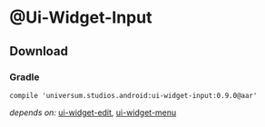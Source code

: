 @Ui-Widget-Input
===============

## Download ##

### Gradle ###

    compile 'universum.studios.android:ui-widget-input:0.9.0@aar'

_depends on:_
[ui-widget-edit](https://github.com/universum-studios/android_ui/tree/master/library-widget-edit),
[ui-widget-menu](https://github.com/universum-studios/android_ui/tree/master/library-widget-menu)